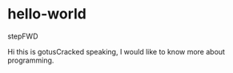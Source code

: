 # hello-world
stepFWD

Hi this is gotusCracked speaking, I would like to know more about programming.
